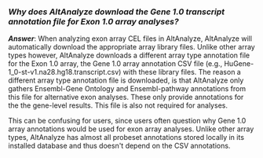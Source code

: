 ### _Why does AltAnalyze download the Gene 1.0 transcript annotation file for Exon 1.0 array analyses?_ ###


_**Answer**_: When analyzing exon array CEL files in AltAnalyze, AltAnalyze will automatically download the appropriate array library files. Unlike other array types however, AltAnalyze downloads a different array type annotation file for the Exon 1.0 array, the Gene 1.0 array annotation CSV file (e.g., HuGene-1\_0-st-v1.na28.hg18.transcript.csv) with these library files. The reason a different array type annotation file is downloaded, is that AltAnalyze only gathers Ensembl-Gene Ontology and Ensembl-pathway annotations from this file for alternative exon analyses. These only provide annotations for the the gene-level results. This file is also not required for analyses.

This can be confusing for users, since users often question why Gene 1.0 array annotations would be used for exon array analyses. Unlike other array types, AltAnalyze has almost all probeset annotations stored locally in its installed database and thus doesn't depend on the CSV annotations.